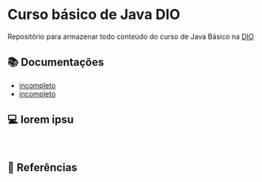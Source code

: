 
# Curso básico de Java DIO
Repositório para armazenar todo conteúdo do curso de Java Básico na [DIO](https://dio.me)

## 📚️ Documentações
- [incompleto]()
- [incompleto]()

## 💻️ lorem ipsu

<br>

## 🔎 Referências



